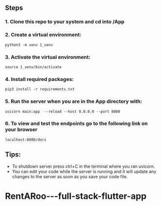 ## Steps
### 1. Clone this repo to your system and cd into /App

### 2. Create a virtual environment:
````
python3 -m venv 1_venv
````
### 3. Activate the virtual environment:
````
source 1_venv/bin/activate
````
### 4. Install required packages:
````
pip3 install -r requirements.txt
````
### 5. Run the server when you are in the App directory with:
````
uvicorn main:app  --reload --host 0.0.0.0 --port 8000
````
### 6. To view and test the endpoints go to the following link on your browser 
```
localhost:8000/docs
```
## Tips:
* To shutdown server press ctrl+C in the terminal where you ran uvicorn.
* You can edit your code while the server is running and it will update any changes to the server as soon as you save your code file.
# RentARoo---full-stack-flutter-app
